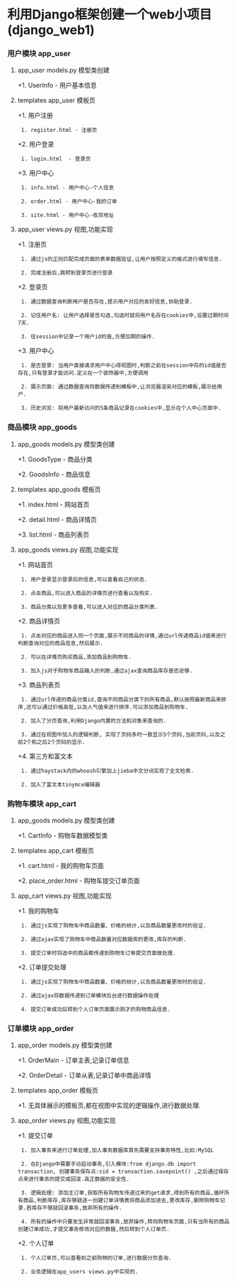 # 利用Django框架创建一个web小项目(django_web1) <br/>


### 用户模块			app_user

1. app_user models.py 模型类创建		

    +1. UserInfo - 用户基本信息

2. templates app_user 模板页

    +1. 用户注册

        1. register.html - 注册页

    +2. 用户登录

        1. login.html  - 登录页

    +3. 用户中心  

        1. info.html - 用户中心-个人信息

        2. order.html - 用户中心-我的订单

        3. site.html - 用户中心-收货地址

3. app_user views.py 视图,功能实现

	+1. 注册页  

		1. 通过js的正则匹配完成页面的表单数据验证,让用户按照定义的格式进行填写信息.

		2. 完成注册后,跳转到登录页进行登录

	+2. 登录页

		1. 通过数据查询判断用户是否存在,提示用户对应的友好信息,协助登录.

		2. 记住用户名: 让用户选择是否勾选,勾选时就将用户名存在cookies中,设置过期时间7天.

		3. 往session中记录一个用户id的值,方便后期的操作.

	+3. 用户中心

		1. 是否登录: 当用户直接请求用户中心得视图时,判断之前在session中存的id值是否存在,只有登录才能访问.定义在一个装饰器中,方便调用

		2. 展示页面: 通过数据查询将数据传递到模板中,让浏览器渲染对应的模板,展示给用户.

		3. 历史浏览: 将用户最新访问的5条商品记录在cookies中,显示在个人中心页面中.

### 商品模块			app_goods

1. app_goods models.py 模型类创建

    +1. GoodsType - 商品分类

    +2. GoodsInfo - 商品信息

2. templates app_goods  模板页

    +1. index.html - 网站首页

    +2. detail.html - 商品详情页

    +3. list.html - 商品列表页

3. app_goods views.py 视图,功能实现

    +1. 网站首页

        1. 用户登录显示登录后的信息,可以查看自己的状态.

        2. 点击商品,可以进入商品的详情页进行查看以及购买.

        3. 商品分类以及更多查看,可以进入对应的商品分类列表.

    +2. 商品详情页

        1. 点击对应的商品进入同一个页面,展示不同商品的详情,通过url传递商品id值来进行判断查询对应的商品信息,然后展示.

        2. 可以在详情页购买商品,添加商品到购物车.

        3. 加入js对于购物车商品输入的判断,通过ajax查询商品库存是否足够.

    +3. 商品列表页

        1. 通过url传递的商品分类id,查询不同商品分类下的所有商品,默认按照最新商品来排序,还可以通过价格高低,以及人气值来进行排序.可以添加商品到购物车.

        2. 加入了分页查询,利用Django内置的方法和对象来查询的.

        3. 通过在视图中加入的逻辑判断, 实现了页码多时一致显示5个页码,当前页码,以及之前2个和之后2个页码的显示.

    +4. 第三方和富文本

        1. 通过haystack内的whoosh引擎加上jieba中文分词实现了全文检索.

        2. 加入了富文本tinymce编辑器

### 购物车模块		app_cart
1. app_goods models.py 模型类创建

	+1. CartInfo - 购物车数据模型类

2. templates app_cart  模板页

	+1. cart.html - 我的购物车页面

	+2. place_order.html - 购物车提交订单页面

3. app_cart views.py 视图,功能实现

	+1. 我的购物车

		1. 通过js实现了购物车中商品数量、价格的统计,以及商品数量更改时的验证.

		2. 通过ajax实现了购物车中商品数量对应数据库的更改,库存的判断.

		3. 提交订单时将选中的商品都传递到购物车订单提交页面做处理.

	+2. 订单提交处理

		1. 通过js实现了购物车中商品数量、价格的统计,以及商品数量更改时的验证.

		2. 通过ajax将数据传递到订单模块后台进行数据操作处理

		4. 提交订单成功后转到个人订单页面展示刚才的购物商品信息.

### 订单模块			app_order

1. app_order models.py 模型类创建

	+1. OrderMain - 订单主表,记录订单信息

	+2. OrderDetail - 订单从表,记录订单中商品详情

2. templates app_order  模板页

	+1. 无具体展示的模板页,都在视图中实现的逻辑操作,进行数据处理.

3. app_order views.py 视图,功能实现

	+1. 提交订单

		1. 加入事务来进行订单处理,加入事务数据库首先需要支持事务特性,比如:MySQL

		2. 在Django中需要手动启动事务,引入模块:from django.db import transaction, 创建事务保存点:sid = transaction.savepoint() ,之后通过保存点来进行事务的提交或回滚.高正数据的安全性.

		3. 逻辑处理: 添加主订单,获取所有购物车传递过来的get请求,得到所有的商品,循环所有商品,判断库存,库存够就逐一创建订单详情表将商品添加进去,更改库存,删除购物车记录.若库存不够就回滚事务,放弃所有的操作.

		4. 所有的操作中只要发生异常就回滚事务,放弃操作,转向购物车页面,只有当所有的商品创建订单成功,才提交事务修改对应的数据,然后转到个人订单页.

	+2. 个人订单  <br/>

		1. 个人订单页,可以查看到之前购物的订单,进行数据分页查询.

		2. 业务逻辑在app_users views.py中实现的.
